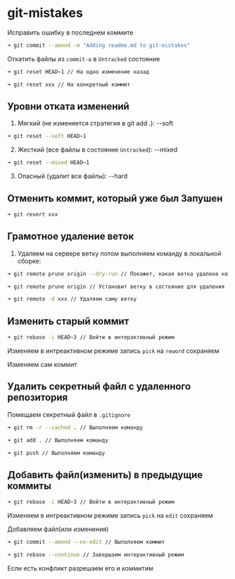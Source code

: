 # git-mistakes

Исправить ошибку в последнем коммите

```sh
➜ git commit --amend -m "Adding readme.md to git-mistakes"
```



Откатить файлы из `commit-a` в `Untracked` состояние

```sh
➜ git reset HEAD~1 // На одно изменение назад
```

```sh
➜ git reset xxx // На конкретный коммит
```



## Уровни отката изменений

1) Мягкий (не изменяется стратегия в git add .): --soft
```sh
➜ git reset --soft HEAD~1
```

2) Жесткий (все файлы в состояние `Untracked`): --mixed
```sh
➜ git reset --mixed HEAD~1
```

3) Опасный (удалит все файлы): --hard


## Отменить коммит, который уже был Запушен
```sh
➜ git revert xxx
```


## Грамотное удаление веток

1) Удаляем на сервере ветку потом выполняем команду в локальной сборке:

```sh
➜ git remote prune origin --dry-run // Покажет, какая ветка удалена на сервере
```

```sh
➜ git remote prune origin // Установит ветку в состояние для удаления
```

```sh
➜ git remote -d xxx // Удаляем саму ветку
```

## Изменить старый коммит

```sh
➜ git rebase -i HEAD~3 // Войти в интерактивный режим
```
Изменяем в интреактивном режиме запись `pick` на `reword` сохраняем

Изменяем сам коммит

## Удалить секретный файл с удаленного репозитория

Помещаем секретный файл в `.gitignore`

```sh
➜ git rm -r --cached . // Выполняем команду
```

```sh
➜ git add . // Выполняем команду
```

```sh
➜ git push // Выполняем команду
```

## Добавить файл(изменить) в предыдущие коммиты

```sh
➜ git rebase -i HEAD~3 // Войти в интерактивный режим
```

Изменяем в интреактивном режиме запись `pick` на `edit` сохраняем

Добавляем файл(или изменения)

```sh
➜ git commit --amend --no-edit // Выполняем коммит
```

```sh
➜ git rebase --continue // Завершаем интерактивный режим
```
Если есть конфликт разрешаем его и коммитим